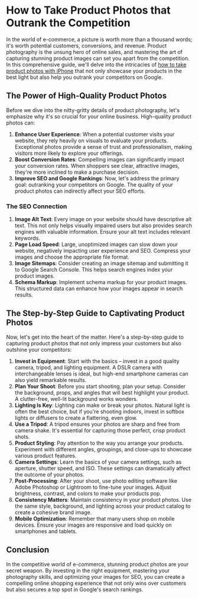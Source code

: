 # How to Take Product Photos that Outrank the Competition

In the world of e-commerce, a picture is worth more than a thousand words; it's worth potential customers, conversions, and revenue. Product photography is the unsung hero of online sales, and mastering the art of capturing stunning product images can set you apart from the competition. In this comprehensive guide, we'll delve into the intricacies of [how to take product photos with iPhone](https://app.assembo.ai/) that not only showcase your products in the best light but also help you outrank your competitors on Google.

## The Power of High-Quality Product Photos

Before we dive into the nitty-gritty details of product photography, let's emphasize why it's so crucial for your online business. High-quality product photos can:

1. **Enhance User Experience**: When a potential customer visits your website, they rely heavily on visuals to evaluate your products. Exceptional photos provide a sense of trust and professionalism, making visitors more likely to explore your offerings.
2. **Boost Conversion Rates**: Compelling images can significantly impact your conversion rates. When shoppers see clear, attractive images, they're more inclined to make a purchase decision.
3. **Improve SEO and Google Rankings**: Now, let's address the primary goal: outranking your competitors on Google. The quality of your product photos can indirectly affect your SEO efforts.

### The SEO Connection

1. **Image Alt Text**: Every image on your website should have descriptive alt text. This not only helps visually impaired users but also provides search engines with valuable information. Ensure your alt text includes relevant keywords.
2. **Page Load Speed**: Large, unoptimized images can slow down your website, negatively impacting user experience and SEO. Compress your images and choose the appropriate file format.
3. **Image Sitemaps**: Consider creating an image sitemap and submitting it to Google Search Console. This helps search engines index your product images.
4. **Schema Markup**: Implement schema markup for your product images. This structured data can enhance how your images appear in search results.

## The Step-by-Step Guide to Captivating Product Photos

Now, let's get into the heart of the matter. Here's a step-by-step guide to capturing product photos that not only impress your customers but also outshine your competitors:

1. **Invest in Equipment**: Start with the basics – invest in a good quality camera, tripod, and lighting equipment. A DSLR camera with interchangeable lenses is ideal, but high-end smartphone cameras can also yield remarkable results.
2. **Plan Your Shoot**: Before you start shooting, plan your setup. Consider the background, props, and angles that will best highlight your product. A clutter-free, well-lit background works wonders.
3. **Lighting Is Key**: Lighting can make or break your photos. Natural light is often the best choice, but if you're shooting indoors, invest in softbox lights or diffusers to create a flattering, even glow.
4. **Use a Tripod**: A tripod ensures your photos are sharp and free from camera shake. It's essential for capturing those perfect, crisp product shots.
5. **Product Styling**: Pay attention to the way you arrange your products. Experiment with different angles, groupings, and close-ups to showcase various product features.
6. **Camera Settings**: Learn the basics of your camera settings, such as aperture, shutter speed, and ISO. These settings can dramatically affect the outcome of your photos.
7. **Post-Processing**: After your shoot, use photo editing software like Adobe Photoshop or Lightroom to fine-tune your images. Adjust brightness, contrast, and colors to make your products pop.
8. **Consistency Matters**: Maintain consistency in your product photos. Use the same style, background, and lighting across your product catalog to create a cohesive brand image.
9. **Mobile Optimization**: Remember that many users shop on mobile devices. Ensure your images are responsive and load quickly on smartphones and tablets.

## Conclusion

In the competitive world of e-commerce, stunning product photos are your secret weapon. By investing in the right equipment, mastering your photography skills, and optimizing your images for SEO, you can create a compelling online shopping experience that not only wins over customers but also secures a top spot in Google's search rankings.
